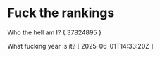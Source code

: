 # Fuck the rankings

Who the hell am I?
{ 37824895 }

What fucking year is it?
[ 2025-06-01T14:33:20Z ]
